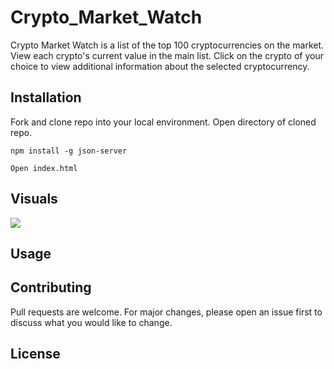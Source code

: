 # Crypto_Market_Watch

Crypto Market Watch is a list of the top 100 cryptocurrencies on the market. View each crypto's current
value in the main list. Click on the crypto of your choice to view additional information about the selected
cryptocurrency.

## Installation

Fork and clone repo into your local environment. Open directory of cloned repo. 

```
npm install -g json-server 

Open index.html

```
## Visuals

<img src ="/Users/JustinRachel/Development/Code/Mod1/js-project/Screen Shot 2021-05-28 at 5.24.15 PM.png">

## Usage


## Contributing
Pull requests are welcome. For major changes, please open an issue first to discuss what you would like to change.


## License
